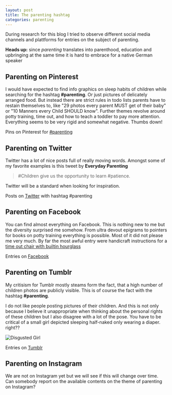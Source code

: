```yaml
---
layout: post
title: The parenting hashtag
categories: parenting
---
```


<p class="lead">During research for this blog I tried to observe different social media channels and plattforms for entries on the subject of parenting.</p>

<p class="message">
<strong>Heads up:</strong> since <em>parenting</em> translates into parenthood, education and upbringing at the same time it is hard to embrace for a native German speaker
</p>

## Parenting on Pinterest

I would have expected to find info graphics on sleep habits of children while searching for the hashtag **#parenting**. Or just pictures of delicately arranged food. But instead there are strict rules in todo lists parents have to restain themselves to, like "29 photos every parent MUST get of their baby" or "10 Manners every Child SHOULD know". Further themes revolve around potty training, time out, and how to teach a toddler to pay more attention. Everything seems to be very rigid and somewhat negative. Thumbs down!

Pins on Pinterest for [\#parenting](https://de.pinterest.com/search/pins/?rs=ac&len=2&q=parenting&term_meta[]=parenting|autocomplete|0)

## Parenting on Twitter

Twitter has a lot of nice posts full of really moving words. Amongst some of my favorite examples is this tweet by **Everyday Parenting**

> \#Children give us the opportunity to learn \#patience.

Twitter will be a standard when looking for inspiration.

Posts on [Twitter](https://twitter.com/hashtag/Parenting?src=hash) with hashtag \#parenting

## Parenting on Facebook

You can find almost everything on Facebook. This is nothing new to me but the diversity surprised me somehow. From ultra devout epigrams to pointers for books on potty training everything is possible. Most of it did not please me very much. By far the most awful entry were handicraft instructions for a [time out chair with builtin hourglass](https://www.facebook.com/TheWHOot1/photos/a.593976437312442.1073741828.106336549409769/896398203736929/?type=1&fref=nf "Time Out Chair")

Entries on [Facebook](https://www.facebook.com/hashtag/Parenting?fref=ts)

## Parenting on Tumblr

My critisism for Tumblr mostly steams form the fact, that a high number of children photos are publicly visible. This is of course the fact with the hashtag **\#parenting**.

I do not like people posting pictures of their children. And this is not only because I believe it unappropriate when thinking about the personal rights of these children but I also disagree with a lot of the pose. You have to be critical of a small girl depicted sleeping half-naked only wearing a diaper. right??

![Disgusted Girl](http://i.giphy.com/JrrG2S26HOuf6.gif)

Entries on [Tumblr](https://www.tumblr.com/search/parenting)

## Parenting on Instagram

We are not on Instagram yet but we will see if this will change over time. Can somebody report on the available contents on the theme of parenting on Instagram?
